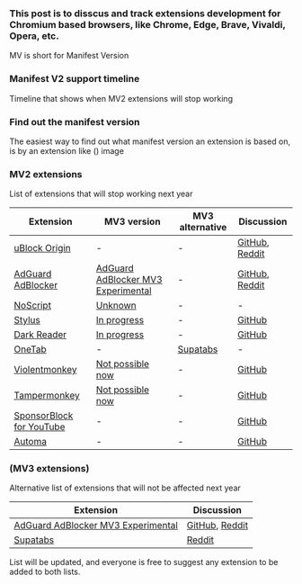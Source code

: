 ### This post is to disscus and track extensions development for Chromium based browsers, like Chrome, Edge, Brave, Vivaldi, Opera, etc.

MV is short for Manifest Version

### Manifest V2 support timeline

Timeline that shows when MV2 extensions will stop working

### Find out the manifest version

The easiest way to find out what manifest version an extension is based on, is by an extension like ()
image

### MV2 extensions

List of extensions that will stop working next year

| Extension                                                                                                                       | MV3 version                                                                                                                                | MV3 alternative                                                                                 | Discussion                                                                                                           |
| ------------------------------------------------------------------------------------------------------------------------------- | ------------------------------------------------------------------------------------------------------------------------------------------ | ----------------------------------------------------------------------------------------------- | -------------------------------------------------------------------------------------------------------------------- |
| [uBlock Origin](https://chrome.google.com/webstore/detail/ublock-origin/cjpalhdlnbpafiamejdnhcphjbkeiagm)                       | -                                                                                                                                          | -                                                                                               | [GitHub](https://github.com/uBlockOrigin/uBlock-issues/issues), [Reddit](https://www.reddit.com/r/uBlockOrigin/)     |
| [AdGuard AdBlocker](https://chrome.google.com/webstore/detail/adguard-adblocker/bgnkhhnnamicmpeenaelnjfhikgbkllg)               | [AdGuard AdBlocker MV3 Experimental](https://chrome.google.com/webstore/detail/adguard-adblocker-mv3-exp/apjcbfpjihpedihablmalmbbhjpklbdf) | -                                                                                               | [GitHub](https://github.com/AdguardTeam/AdguardBrowserExtension/issues), [Reddit](https://www.reddit.com/r/Adguard/) |
| [NoScript](https://chrome.google.com/webstore/detail/noscript/doojmbjmlfjjnbmnoijecmcbfeoakpjm)                                 | [Unknown](https://github.com/hackademix/noscript/issues/258)                                                                               | -                                                                                               | -                                                                                                                    |
| [Stylus](https://chrome.google.com/webstore/detail/stylus/clngdbkpkpeebahjckkjfobafhncgmne)                                     | [In progress](https://github.com/openstyles/stylus/issues/1430)                                                                            | -                                                                                               | [GitHub](https://github.com/openstyles/stylus/issues)                                                                |
| [Dark Reader](https://chrome.google.com/webstore/detail/dark-reader/eimadpbcbfnmbkopoojfekhnkhdbieeh)                           | [In progress](https://github.com/darkreader/darkreader/discussions/9193)                                                                   | -                                                                                               | [GitHub](https://github.com/darkreader/darkreader/discussions)                                                       |
| [OneTab](https://chrome.google.com/webstore/detail/onetab/chphlpgkkbolifaimnlloiipkdnihall)                                     | -                                                                                                                                          | [Supatabs](https://chrome.google.com/webstore/detail/supatabs/icbcnjlaegndjabnjbaeihnnmidbfigk) | -                                                                                                                    |
| [Violentmonkey](https://chrome.google.com/webstore/detail/violentmonkey/jinjaccalgkegednnccohejagnlnfdag)                       | [Not possible now](https://github.com/violentmonkey/violentmonkey/issues/1555)                                                             | -                                                                                               | [GitHub](https://github.com/violentmonkey/violentmonkey/issues)                                                      |
| [Tampermonkey](https://chrome.google.com/webstore/detail/tampermonkey/dhdgffkkebhmkfjojejmpbldmpobfkfo)                         | [Not possible now](https://github.com/Tampermonkey/tampermonkey/issues/644)                                                                | -                                                                                               | [GitHub](https://github.com/Tampermonkey/tampermonkey/issues/644)                                                    |
| [SponsorBlock for YouTube](https://chrome.google.com/webstore/detail/sponsorblock-for-youtube/mnjggcdmjocbbbhaepdhchncahnbgone) | -                                                                                                                                          | -                                                                                               | [GitHub](https://github.com/ajayyy/SponsorBlock/issues)                                                              |
| [Automa](https://chrome.google.com/webstore/detail/automa/infppggnoaenmfagbfknfkancpbljcca)                                     | -                                                                                                                                          | -                                                                                               | [GitHub](https://github.com/AutomaApp/automa/issues)                                                                 |

### (MV3 extensions)

Alternative list of extensions that will not be affected next year

| Extension                                                                                                                                  | Discussion                                                                                                           |
| ------------------------------------------------------------------------------------------------------------------------------------------ | -------------------------------------------------------------------------------------------------------------------- |
| [AdGuard AdBlocker MV3 Experimental](https://chrome.google.com/webstore/detail/adguard-adblocker-mv3-exp/apjcbfpjihpedihablmalmbbhjpklbdf) | [GitHub](https://github.com/AdguardTeam/AdguardBrowserExtension/issues), [Reddit](https://www.reddit.com/r/Adguard/) |
| [Supatabs](https://chrome.google.com/webstore/detail/supatabs/icbcnjlaegndjabnjbaeihnnmidbfigk)                                            | [Reddit](https://www.reddit.com/r/chrome/comments/x0eap6/suggestions_for_supatabs_extension_a_neat/)                 |

List will be updated, and everyone is free to suggest any extension to be added to both lists.
